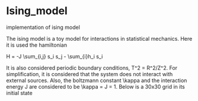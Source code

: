 # Ising_model
implementation of ising model

The ising model is a toy model for interactions in statistical mechanics. Here it is used the hamiltonian

H = -J \sum_{i,j} s_i s_j - \sum_{i}h_i s_i

It is also considered periodic boundary conditions, T^2 = R^2/Z^2. For simplification, it is considered that the system does not interact with external sources. Also, the boltzmann constant \kappa and the interaction energy J are considered to be \kappa = J = 1. Below is a 30x30 grid in its initial state
